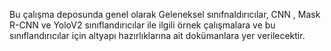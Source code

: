 Bu çalışma deposunda genel olarak Geleneksel sınıfnaldırıcılar, CNN , Mask R-CNN ve YoloV2 sınıflandırıcılar ile 
ilgili örnek çalışmalara ve bu sınıflandırıcılar için altyapı hazırlıklarına ait dokümanlara yer verilecektir.
